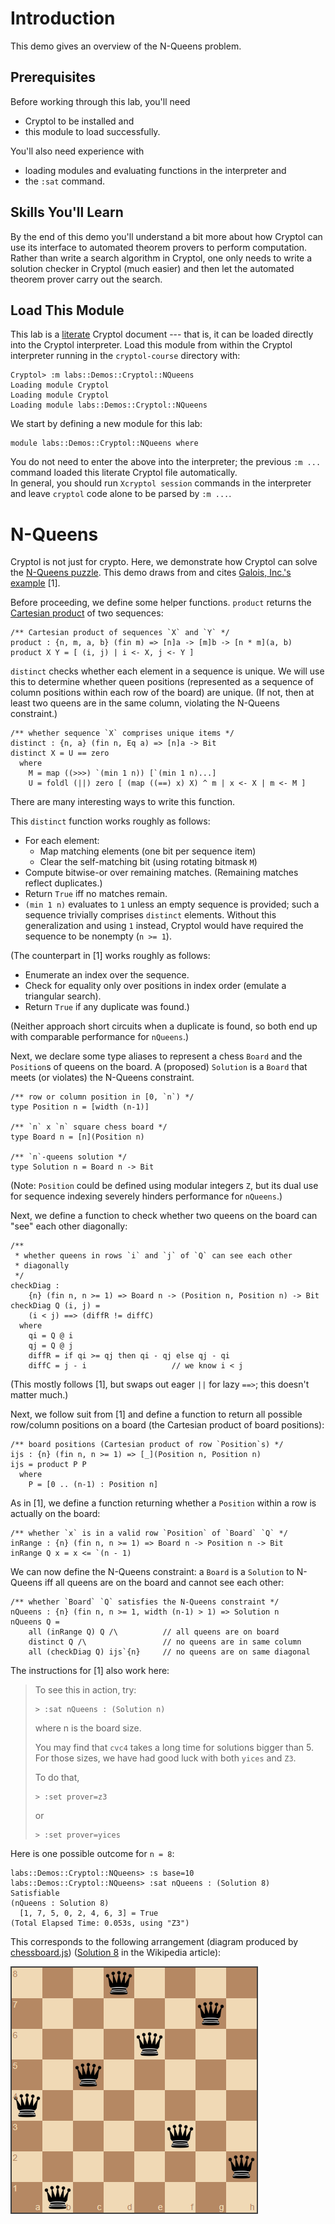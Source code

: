 # Introduction

This demo gives an overview of the N-Queens problem.

## Prerequisites

Before working through this lab, you'll need 
  * Cryptol to be installed and
  * this module to load successfully.

You'll also need experience with
  * loading modules and evaluating functions in the interpreter and
  * the `:sat` command.

## Skills You'll Learn

By the end of this demo you'll understand a bit more about how Cryptol
can use its interface to automated theorem provers to perform
computation. Rather than write a search algorithm in Cryptol, one only
needs to write a solution checker in Cryptol (much easier) and then
let the automated theorem prover carry out the search.

## Load This Module

This lab is a
[literate](https://en.wikipedia.org/wiki/Literate_programming) Cryptol
document --- that is, it can be loaded directly into the Cryptol
interpreter. Load this module from within the Cryptol interpreter
running in the `cryptol-course` directory with:

```Xcryptol session
Cryptol> :m labs::Demos::Cryptol::NQueens
Loading module Cryptol
Loading module Cryptol
Loading module labs::Demos::Cryptol::NQueens
```

We start by defining a new module for this lab:

```cryptol
module labs::Demos::Cryptol::NQueens where
```

You do not need to enter the above into the interpreter; the previous 
`:m ...` command loaded this literate Cryptol file automatically.  
In general, you should run `Xcryptol session` commands in the 
interpreter and leave `cryptol` code alone to be parsed by `:m ...`.

# N-Queens

Cryptol is not just for crypto. Here, we demonstrate how Cryptol can
solve the [N-Queens
puzzle](https://en.wikipedia.org/wiki/Eight_queens_puzzle). This demo
draws from and cites [Galois, Inc.'s
example](https://github.com/GaloisInc/cryptol/blob/master/examples/funstuff/NQueens.cry)
[1].

Before proceeding, we define some helper functions. `product` returns
the [Cartesian
product](https://en.wikipedia.org/wiki/Cartesian_product) of two
sequences:

```cryptol
/** Cartesian product of sequences `X` and `Y` */
product : {n, m, a, b} (fin m) => [n]a -> [m]b -> [n * m](a, b)
product X Y = [ (i, j) | i <- X, j <- Y ]
```

`distinct` checks whether each element in a sequence is unique. We
will use this to determine whether queen positions (represented as a
sequence of column positions within each row of the board) are
unique.  (If not, then at least two queens are in the same column,
violating the N-Queens constraint.)

```cryptol
/** whether sequence `X` comprises unique items */
distinct : {n, a} (fin n, Eq a) => [n]a -> Bit
distinct X = U == zero
  where
    M = map ((>>>) `(min 1 n)) [`(min 1 n)...]
    U = foldl (||) zero [ (map ((==) x) X) ^ m | x <- X | m <- M ]
```

There are many interesting ways to write this function.

This `distinct` function works roughly as follows:
- For each element:
  + Map matching elements (one bit per sequence item)
  + Clear the self-matching bit (using rotating bitmask `M`)
- Compute bitwise-or over remaining matches.
  (Remaining matches reflect duplicates.)
- Return `True` iff no matches remain.
- `(min 1 n)` evaluates to `1` unless an empty sequence is provided; 
  such a sequence trivially comprises `distinct` elements.  Without 
  this generalization and using `1` instead, Cryptol would have 
  required the sequence to be nonempty (`n >= 1`).

(The counterpart in [1] works roughly as follows:
- Enumerate an index over the sequence.
- Check for equality only over positions in index order (emulate a
  triangular search).
- Return `True` if any duplicate was found.)

(Neither approach short circuits when a duplicate is found, so both
end up with comparable performance for `nQueens`.)

Next, we declare some type aliases to represent a chess `Board` and
the `Position`s of queens on the board. A (proposed) `Solution` is a
`Board` that meets (or violates) the N-Queens constraint.

```cryptol
/** row or column position in [0, `n`) */
type Position n = [width (n-1)]

/** `n` x `n` square chess board */
type Board n = [n](Position n)

/** `n`-queens solution */
type Solution n = Board n -> Bit
```

(Note: `Position` could be defined using modular integers `Z`, but its
dual use for sequence indexing severely hinders performance for
`nQueens`.)

Next, we define a function to check whether two queens on the board
can "see" each other diagonally:

```cryptol
/**
 * whether queens in rows `i` and `j` of `Q` can see each other
 * diagonally
 */
checkDiag :
    {n} (fin n, n >= 1) => Board n -> (Position n, Position n) -> Bit
checkDiag Q (i, j) =
    (i < j) ==> (diffR != diffC)
  where
    qi = Q @ i
    qj = Q @ j
    diffR = if qi >= qj then qi - qj else qj - qi
    diffC = j - i                   // we know i < j
```

(This mostly follows [1], but swaps out eager
`||` for lazy `==>`; this doesn't matter much.)

Next, we follow suit from [1] and define a function to return all
possible row/column positions on a board (the Cartesian product of
board positions):

```cryptol
/** board positions (Cartesian product of row `Position`s) */
ijs : {n} (fin n, n >= 1) => [_](Position n, Position n)
ijs = product P P
  where
    P = [0 .. (n-1) : Position n]
```

As in [1], we define a function returning whether a `Position` within
a row is actually on the board:

```cryptol
/** whether `x` is in a valid row `Position` of `Board` `Q` */
inRange : {n} (fin n, n >= 1) => Board n -> Position n -> Bit
inRange Q x = x <= `(n - 1)
```

We can now define the N-Queens constraint: a `Board` is a `Solution`
to N-Queens iff all queens are on the board and cannot see each
other:

```cryptol
/** whether `Board` `Q` satisfies the N-Queens constraint */
nQueens : {n} (fin n, n >= 1, width (n-1) > 1) => Solution n
nQueens Q =
    all (inRange Q) Q /\          // all queens are on board
    distinct Q /\                 // no queens are in same column
    all (checkDiag Q) ijs`{n}     // no queens are on same diagonal
```

The instructions for [1] also work here:

> To see this in action, try:
>
> ```Xcryptol session
> > :sat nQueens : (Solution n)
> ```
> where n is the board size.
>
> You may find that `cvc4` takes a long time for solutions bigger than 5.
> For those sizes, we have had good luck with both `yices` and `Z3`.
>
> To do that,
>
> ```Text
> > :set prover=z3
> ```
>
> or
>
> ```Text
> > :set prover=yices
> ```

Here is one possible outcome for `n = 8`:

```Xcryptol session
labs::Demos::Cryptol::NQueens> :s base=10
labs::Demos::Cryptol::NQueens> :sat nQueens : (Solution 8)
Satisfiable
(nQueens : Solution 8)
  [1, 7, 5, 0, 2, 4, 6, 3] = True
(Total Elapsed Time: 0.053s, using "Z3")
```

This corresponds to the following arrangement (diagram produced by
[chessboard.js](https://chessboardjs.com/)) ([Solution
8](https://en.wikipedia.org/wiki/Eight_queens_puzzle#Solutions) in
the Wikipedia article):

<img src="NQueensSolution.png" alt="Solution to 8-Queens Puzzle">

